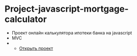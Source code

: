 # Project-javascript-mortgage-calculator
 - Проект онлайн калькулятора ипотеки банка на javascript
 - MVC
 - - [Открыть проект](https://mrsergpron.github.io/Project-javascript-mortgage-calculator/)
